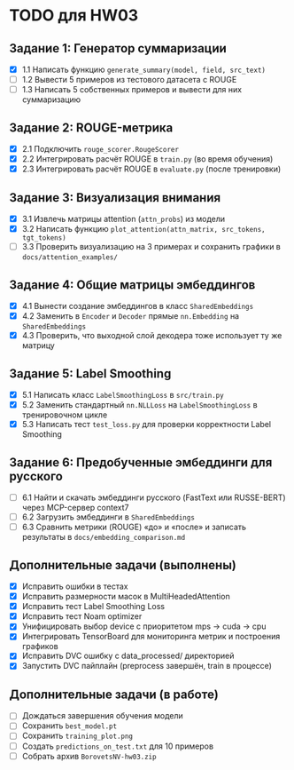 # TODO для HW03

## Задание 1: Генератор суммаризации
- [x] 1.1 Написать функцию `generate_summary(model, field, src_text)`  
- [ ] 1.2 Вывести 5 примеров из тестового датасета с ROUGE  
- [ ] 1.3 Написать 5 собственных примеров и вывести для них суммаризацию

## Задание 2: ROUGE-метрика
- [x] 2.1 Подключить `rouge_scorer.RougeScorer`  
- [x] 2.2 Интегрировать расчёт ROUGE в `train.py` (во время обучения)  
- [x] 2.3 Интегрировать расчёт ROUGE в `evaluate.py` (после тренировки)

## Задание 3: Визуализация внимания
- [x] 3.1 Извлечь матрицы attention (`attn_probs`) из модели  
- [x] 3.2 Написать функцию `plot_attention(attn_matrix, src_tokens, tgt_tokens)`  
- [ ] 3.3 Проверить визуализацию на 3 примерах и сохранить графики в `docs/attention_examples/`

## Задание 4: Общие матрицы эмбеддингов
- [x] 4.1 Вынести создание эмбеддингов в класс `SharedEmbeddings`  
- [x] 4.2 Заменить в `Encoder` и `Decoder` прямые `nn.Embedding` на `SharedEmbeddings`  
- [x] 4.3 Проверить, что выходной слой декодера тоже использует ту же матрицу

## Задание 5: Label Smoothing
- [x] 5.1 Написать класс `LabelSmoothingLoss` в `src/train.py`  
- [x] 5.2 Заменить стандартный `nn.NLLLoss` на `LabelSmoothingLoss` в тренировочном цикле  
- [x] 5.3 Написать тест `test_loss.py` для проверки корректности Label Smoothing

## Задание 6: Предобученные эмбеддинги для русского
- [ ] 6.1 Найти и скачать эмбеддинги русского (FastText или RUSSE-BERT) через MCP-сервер context7  
- [ ] 6.2 Загрузить эмбеддинги в `SharedEmbeddings`  
- [ ] 6.3 Сравнить метрики (ROUGE) «до» и «после» и записать результаты в `docs/embedding_comparison.md`

## Дополнительные задачи (выполнены)
- [x] Исправить ошибки в тестах
- [x] Исправить размерности масок в MultiHeadedAttention
- [x] Исправить тест Label Smoothing Loss
- [x] Исправить тест Noam optimizer
- [x] Унифицировать выбор device с приоритетом mps -> cuda -> cpu
- [x] Интегрировать TensorBoard для мониторинга метрик и построения графиков
- [x] Исправить DVC ошибку с data_processed/ директорией
- [x] Запустить DVC пайплайн (preprocess завершён, train в процессе)

## Дополнительные задачи (в работе)
- [ ] Дождаться завершения обучения модели
- [ ] Сохранить `best_model.pt`  
- [ ] Сохранить `training_plot.png`  
- [ ] Создать `predictions_on_test.txt` для 10 примеров  
- [ ] Собрать архив `BorovetsNV-hw03.zip`